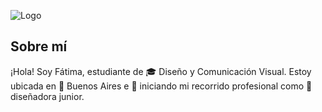 ![Logo](https://github.com/user-attachments/assets/91e474fe-f520-4e8a-998c-40131d896484)
## Sobre mí
¡Hola! Soy Fátima, estudiante de 🎓 Diseño y Comunicación Visual. Estoy ubicada en 📍 Buenos Aires e 🚀 iniciando mi recorrido profesional como 🐣 diseñadora junior.
